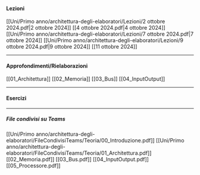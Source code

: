 #### Lezioni

[[Uni/Primo anno/architettura-degli-elaboratori/Lezioni/2 ottobre 2024.pdf|2 ottobre 2024]]
[[4 ottobre 2024.pdf|4 ottobre 2024]]
[[Uni/Primo anno/architettura-degli-elaboratori/Lezioni/7 ottobre 2024.pdf|7 ottobre 2024]]
[[Uni/Primo anno/architettura-degli-elaboratori/Lezioni/9 ottobre 2024.pdf|9 ottobre 2024]]
[[11 ottobre 2024]]

---
#### Approfondimenti/Rielaborazioni
[[01_Architettura]]
[[02_Memoria]]
[[03_Bus]]
[[04_InputOutput]]

---
#### Esercizi


---
##### File condivisi su Teams
[[Uni/Primo anno/architettura-degli-elaboratori/FileCondivisiTeams/Teoria/00_Introduzione.pdf]]
[[Uni/Primo anno/architettura-degli-elaboratori/FileCondivisiTeams/Teoria/01_Architettura.pdf]]
[[02_Memoria.pdf]]
[[03_Bus.pdf]]
[[04_InputOutput.pdf]]
[[05_Processore.pdf]]